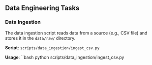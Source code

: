 ## Data Engineering Tasks
### Data Ingestion
The data ingestion script reads data from a source (e.g., CSV file) and stores it in the `data/raw/` directory.

**Script**: `scripts/data_ingestion/ingest_csv.py`

**Usage**:
``bash
python scripts/data_ingestion/ingest_csv.py

